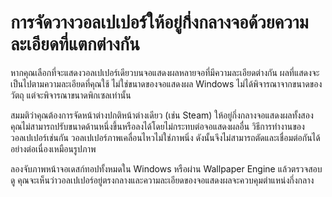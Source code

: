 # การจัดวางวอลเปเปอร์ให้อยู่กึ่งกลางจอด้วยความละเอียดที่แตกต่างกัน

หากคุณเลือกที่จะแสดงวอลเปเปอร์เดียวบนจอแสดงผลหลายจอที่มีความละเอียดต่างกัน ผลที่แสดงจะเป็นไปตามความละเอียดที่คุณใช้ ไม่ใช่ขนาดของจอแสดงผล Windows ไม่ได้พิจารณาจากขนาดของวัตถุ แต่จะพิจารณาขนาดพิกเซลเท่านั้น

สมมติว่าคุณต้องการจัดหน้าต่างปกติหน้าต่างเดียว (เช่น Steam) ให้อยู่กึ่งกลางจอแสดงผลทั้งสอง คุณไม่สามารถปรับขนาดด้านหนึ่งขึ้นหรือลงได้โดยไม่กระทบต่อจอแสดงผลอื่น วิธีการทำงานของวอลเปเปอร์เช่นกัน วอลเปเปอร์ภาพเคลื่อนไหวไม่ใช่ภาพนิ่ง ดังนั้นจึงไม่สามารถตัดและเชื่อมต่อกันได้อย่างต่อเนื่องเหมือนรูปภาพ

ลองจับภาพหน้าจอเดสก์ทอปทั้งหมดใน Windows หรือผ่าน Wallpaper Engine แล้วตรวจสอบดู คุณจะเห็นว่าวอลเปเปอร์อยู่ตรงกลางและความละเอียดของจอแสดงผลจะควบคุมตำแหน่งกึ่งกลาง 